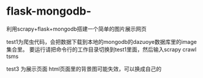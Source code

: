 # flask-mongodb-
利用scrapy+flask+mongodb搭建一个简单的图片展示网页

test1为爬虫代码，会把数据下载到本地的mongodb的dazuoye数据库里的image集合里。
要运行请把命令行的工作目录切换到test1里面，然后输入scrapy crawl tsms

test3 为展示页面
html页面里的背景图可能失效，可以换成自己的
